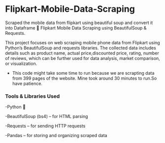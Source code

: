 # Flipkart-Mobile-Data-Scraping
Scraped the mobile data from flipkart using beautiful soup and convert it into Dataframe
📱 Flipkart Mobile Data Scraping using BeautifulSoup & Requests.


This project focuses on web scraping mobile phone data from Flipkart using Python’s BeautifulSoup and requests libraries. The collected data includes details such as product name, actual price,discounted price,  rating, number of reviews,  which can be further used for data analysis, market comparison, or visualization.

- This code might take some time to run because we are scrapting data from 399 pages of the website. Mine took around 30 minutes to run.So have patience.


### Tools & Libraries Used

-Python 🐍

-BeautifulSoup (bs4) – for HTML parsing

-Requests – for sending HTTP requests

-Pandas – for storing and organizing scraped data
